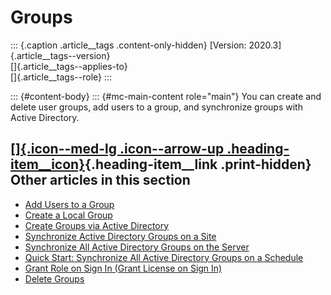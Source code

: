 

Groups
======

::: {.caption .article__tags .content-only-hidden}
[Version: 2020.3]{.article__tags--version}\
[]{.article__tags--applies-to}\
[]{.article__tags--role}
:::

::: {#content-body}
::: {#mc-main-content role="main"}
You can create and delete user groups, add users to a group, and
synchronize groups with Active Directory.

<div>

<div>

[[]{.icon--med-lg .icon--arrow-up .heading-item__icon}](https://help.tableau.com/current/server/en-us/groups.htm#){.heading-item__link .print-hidden} Other articles in this section
------------------------------------------------------------------------------------------------------------------------------------------------------------------------------------

</div>

-   [Add Users to a
    Group](https://help.tableau.com/current/server/en-us/users_add_group.htm)
-   [Create a Local
    Group](https://help.tableau.com/current/server/en-us/groups_create_local.htm)
-   [Create Groups via Active
    Directory](https://help.tableau.com/current/server/en-us/groups_create_ad.htm)
-   [Synchronize Active Directory Groups on a
    Site](https://help.tableau.com/current/server/en-us/groups_create_adsync.htm)
-   [Synchronize All Active Directory Groups on the
    Server](https://help.tableau.com/current/server/en-us/groups_globalsync.htm)
-   [Quick Start: Synchronize All Active Directory Groups on a
    Schedule](https://help.tableau.com/current/server/en-us/qs_ad_group_sync.htm)
-   [Grant Role on Sign In (Grant License on Sign
    In)](https://help.tableau.com/current/server/en-us/grant_role.htm)
-   [Delete
    Groups](https://help.tableau.com/current/server/en-us/groups_delete.htm)
